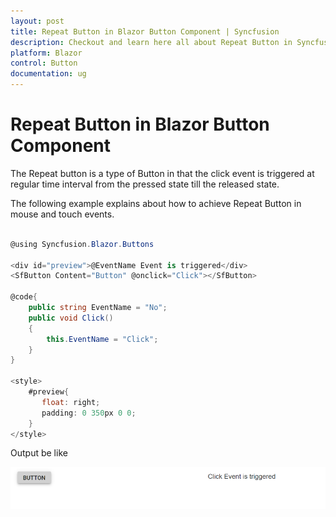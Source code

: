 ```yaml
---
layout: post
title: Repeat Button in Blazor Button Component | Syncfusion
description: Checkout and learn here all about Repeat Button in Syncfusion Blazor Button component and much more.
platform: Blazor
control: Button
documentation: ug
---
```


# Repeat Button in Blazor Button Component

The Repeat button is a type of Button in that the click event is triggered at regular time interval from the pressed state till the released state.

The following example explains about how to achieve Repeat Button in mouse and touch events.

```csharp

@using Syncfusion.Blazor.Buttons

<div id="preview">@EventName Event is triggered</div>
<SfButton Content="Button" @onclick="Click"></SfButton>

@code{
    public string EventName = "No";
    public void Click()
    {
        this.EventName = "Click";
    }
}

<style>
    #preview{
       float: right;
       padding: 0 350px 0 0;
    }
</style>

```

Output be like

![Repeat Button in Blazor Button Component](./../images/blazor-button-with-repeat-button.png)